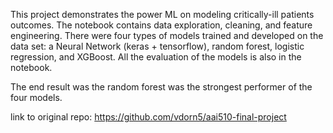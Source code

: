 This project demonstrates the power ML on modeling critically-ill patients outcomes. The notebook contains data exploration, cleaning, and feature engineering.
There were four types of models trained and developed on the data set: a Neural Network (keras + tensorflow), random forest, logistic regression, and XGBoost. All the evaluation
of the models is also in the notebook.

The end result was the random forest was the strongest performer of the four models.

link to original repo: https://github.com/vdorn5/aai510-final-project
